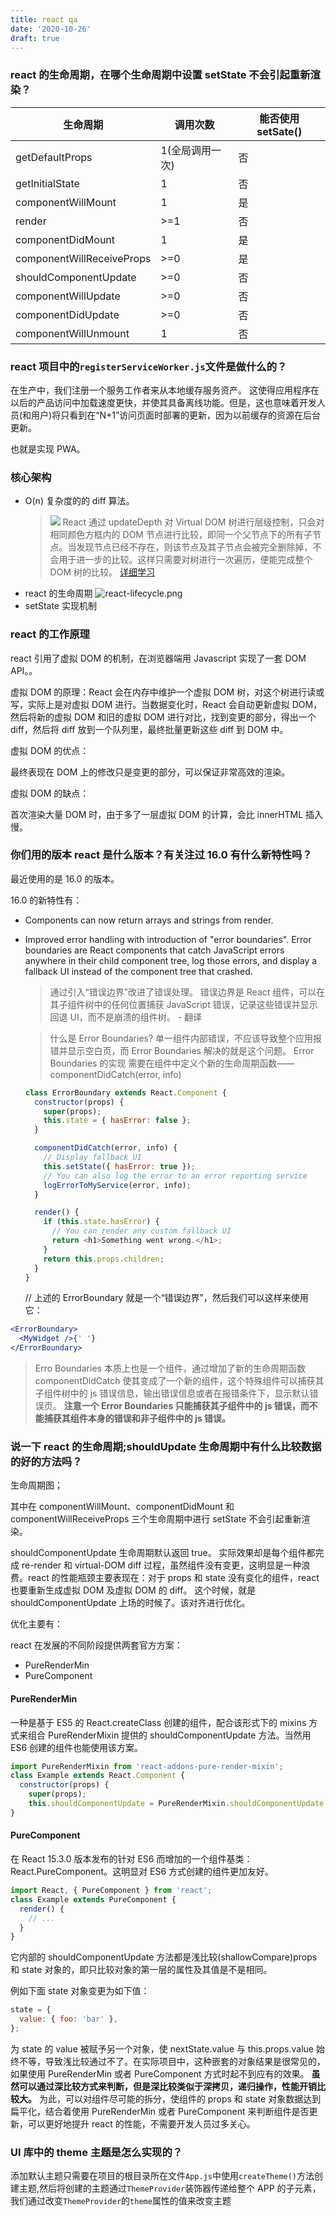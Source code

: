 ```yaml
---
title: react qa
date: '2020-10-26'
draft: true
---
```


### react 的生命周期，在哪个生命周期中设置 setState 不会引起重新渲染？

| 生命周期                  | 调用次数        | 能否使用 setSate() |
| ------------------------- | --------------- | ------------------ |
| getDefaultProps           | 1(全局调用一次) | 否                 |
| getInitialState           | 1               | 否                 |
| componentWillMount        | 1               | 是                 |
| render                    | >=1             | 否                 |
| componentDidMount         | 1               | 是                 |
| componentWillReceiveProps | >=0             | 是                 |
| shouldComponentUpdate     | >=0             | 否                 |
| componentWillUpdate       | >=0             | 否                 |
| componentDidUpdate        | >=0             | 否                 |
| componentWillUnmount      | 1               | 否                 |

### react 项目中的`registerServiceWorker.js`文件是做什么的？

在生产中，我们注册一个服务工作者来从本地缓存服务资产。
这使得应用程序在以后的产品访问中加载速度更快，并使其具备离线功能。但是，这也意味着开发人员(和用户)将只看到在“N+1”访问页面时部署的更新，因为以前缓存的资源在后台更新。

也就是实现 PWA。

### 核心架构

- O(n) 复杂度的的 diff 算法。
  > ![](https://wire.cdn-go.cn/wire-cdn/b23befc0/blog/images/react-diff.png)
  > React 通过 updateDepth 对 Virtual DOM 树进行层级控制，只会对相同颜色方框内的 DOM 节点进行比较，即同一个父节点下的所有子节点。当发现节点已经不存在，则该节点及其子节点会被完全删除掉，不会用于进一步的比较。这样只需要对树进行一次遍历，便能完成整个 DOM 树的比较。
  > [详细学习](https://blog.csdn.net/u011413061/article/details/77823299)
- react 的生命周期
  ![react-lifecycle.png](https://wire.cdn-go.cn/wire-cdn/b23befc0/blog/images/react-lifecycle.png)
- setState 实现机制

### react 的工作原理

react 引用了虚拟 DOM 的机制，在浏览器端用 Javascript 实现了一套 DOM API。。

虚拟 DOM 的原理：React 会在内存中维护一个虚拟 DOM 树，对这个树进行读或写，实际上是对虚拟 DOM 进行。当数据变化时，React 会自动更新虚拟 DOM，然后将新的虚拟 DOM 和旧的虚拟 DOM 进行对比，找到变更的部分，得出一个 diff，然后将 diff 放到一个队列里，最终批量更新这些 diff 到 DOM 中。

虚拟 DOM 的优点：

最终表现在 DOM 上的修改只是变更的部分，可以保证非常高效的渲染。

虚拟 DOM 的缺点：

首次渲染大量 DOM 时，由于多了一层虚拟 DOM 的计算，会比 innerHTML 插入慢。

### 你们用的版本 react 是什么版本？有关注过 16.0 有什么新特性吗？

最近使用的是 16.0 的版本。

16.0 的新特性有：

- Components can now return arrays and strings from render.
- Improved error handling with introduction of "error boundaries". Error boundaries are React components that catch JavaScript errors anywhere in their child component tree, log those errors, and display a fallback UI instead of the component tree that crashed.

  > 通过引入“错误边界”改进了错误处理。 错误边界是 React 组件，可以在其子组件树中的任何位置捕获 JavaScript 错误，记录这些错误并显示回退 UI，而不是崩溃的组件树。 - 翻译

  > 什么是 Error Boundaries?
  > 单一组件内部错误，不应该导致整个应用报错并显示空白页，而 Error Boundaries 解决的就是这个问题。
  > Error Boundaries 的实现
  > 需要在组件中定义个新的生命周期函数——componentDidCatch(error, info)

  ```js
  class ErrorBoundary extends React.Component {
    constructor(props) {
      super(props);
      this.state = { hasError: false };
    }

    componentDidCatch(error, info) {
      // Display fallback UI
      this.setState({ hasError: true });
      // You can also log the error to an error reporting service
      logErrorToMyService(error, info);
    }

    render() {
      if (this.state.hasError) {
        // You can render any custom fallback UI
        return <h1>Something went wrong.</h1>;
      }
      return this.props.children;
    }
  }
  ```

  // 上述的 ErrorBoundary 就是一个“错误边界”，然后我们可以这样来使用它：

```jsx
<ErrorBoundary>
  <MyWidget />{' '}
</ErrorBoundary>
```

> Erro Boundaries 本质上也是一个组件，通过增加了新的生命周期函数 componentDidCatch 使其变成了一个新的组件，这个特殊组件可以捕获其子组件树中的 js 错误信息，输出错误信息或者在报错条件下，显示默认错误页。
> **注意一个 Error Boundaries 只能捕获其子组件中的 js 错误，而不能捕获其组件本身的错误和非子组件中的 js 错误。**

### 说一下 react 的生命周期;shouldUpdate 生命周期中有什么比较数据的好的方法吗？

生命周期图；

其中在 componentWillMount、componentDidMount 和 componentWillReceiveProps 三个生命周期中进行 setState 不会引起重新渲染。

shouldComponentUpdate 生命周期默认返回 true。
实际效果却是每个组件都完成 re-render 和 virtual-DOM diff 过程，虽然组件没有变更，这明显是一种浪费。react 的性能瓶颈主要表现在：对于 props 和 state 没有变化的组件，react 也要重新生成虚拟 DOM 及虚拟 DOM 的 diff。
这个时候，就是 shouldComponentUpdate 上场的时候了。该对齐进行优化。

优化主要有：

react 在发展的不同阶段提供两套官方方案：

- PureRenderMin
- PureComponent

#### PureRenderMin

一种是基于 ES5 的 React.createClass 创建的组件，配合该形式下的 mixins 方式来组合 PureRenderMixin 提供的 shouldComponentUpdate 方法。当然用 ES6 创建的组件也能使用该方案。

```js
import PureRenderMixin from 'react-addons-pure-render-mixin';
class Example extends React.Component {
  constructor(props) {
    super(props);
    this.shouldComponentUpdate = PureRenderMixin.shouldComponentUpdate.bind(this);
}
```

#### PureComponent

在 React 15.3.0 版本发布的针对 ES6 而增加的一个组件基类：React.PureComponent。这明显对 ES6 方式创建的组件更加友好。

```js
import React, { PureComponent } from 'react';
class Example extends PureComponent {
  render() {
    // ...
  }
}
```

它内部的 shouldComponentUpdate 方法都是浅比较(shallowCompare)props 和 state 对象的，即只比较对象的第一层的属性及其值是不是相同。

例如下面 state 对象变更为如下值：

```js
state = {
  value: { foo: 'bar' },
};
```

为 state 的 value 被赋予另一个对象，使 nextState.value 与 this.props.value 始终不等，导致浅比较通过不了。在实际项目中，这种嵌套的对象结果是很常见的，如果使用 PureRenderMin 或者 PureComponent 方式时起不到应有的效果。
**虽然可以通过深比较方式来判断，但是深比较类似于深拷贝，递归操作，性能开销比较大。**
为此，可以对组件尽可能的拆分，使组件的 props 和 state 对象数据达到扁平化，结合着使用 PureRenderMin 或者 PureComponent 来判断组件是否更新，可以更好地提升 react 的性能，不需要开发人员过多关心。

### UI 库中的 theme 主题是怎么实现的？

添加默认主题只需要在项目的根目录所在文件`App.js`中使用`createTheme()`方法创建主题,然后将创建的主题通过`ThemeProvider`装饰器传递给整个 APP 的子元素，我们通过改变`ThemeProvider`的`theme`属性的值来改变主题
